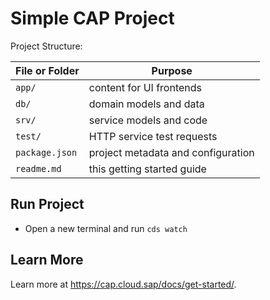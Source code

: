 # Simple CAP Project

Project Structure:

File or Folder | Purpose
---------|----------
`app/` | content for UI frontends
`db/` | domain models and data
`srv/` | service models and code
`test/` | HTTP service test requests
`package.json` | project metadata and configuration
`readme.md` | this getting started guide


## Run Project
- Open a new terminal and run `cds watch`


## Learn More

Learn more at https://cap.cloud.sap/docs/get-started/.
